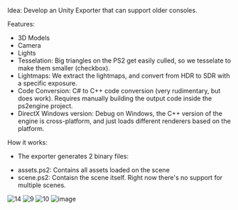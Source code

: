 Idea: Develop an Unity Exporter that can support older consoles. 

Features:
- 3D Models
- Camera
- Lights
- Tesselation: Big triangles on the PS2 get easily culled, so we tesselate to make them smaller (checkbox).
- Lightmaps: We extract the lightmaps, and convert from HDR to SDR with a specific exposure.
- Code Conversion: C# to C++ code conversion (very rudimentary, but does work). Requires manually building the output code inside the ps2engine project.
- DirectX Windows version: Debug on Windows, the C++ version of the engine is cross-platform, and just loads different renderers based on the platform.

How it works:
- The exporter generates 2 binary files:
* assets.ps2: Contains all assets loaded on the scene
* scene.ps2: Contaisn the scene itself.
Right now there's no support for multiple scenes.

![14](https://github.com/user-attachments/assets/3f368225-4ad8-46ab-b918-f0b1f8627411)
![9](https://github.com/user-attachments/assets/0b2aed8e-ef66-4077-a143-86301e8321dc)
![10](https://github.com/user-attachments/assets/a97bf04e-d398-4738-b92b-6354acc0d16d)
![image](https://github.com/user-attachments/assets/2fcd2942-ee24-4806-a9e0-62896d8c7d98)
